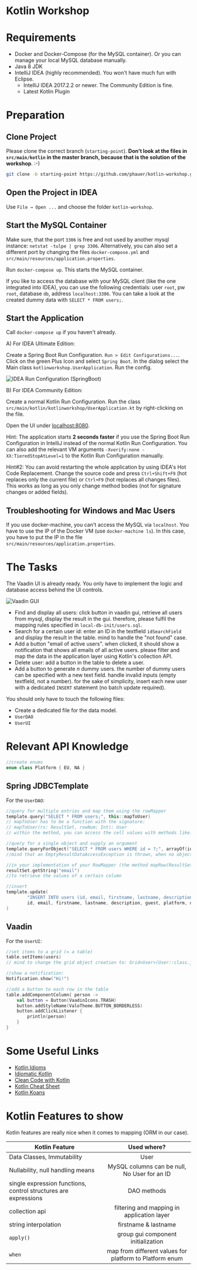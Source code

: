 # Kotlin Workshop

# Requirements

- Docker and Docker-Compose (for the MySQL container). Or you can manage your local MySQL database manually.
- Java 8 JDK
- IntelliJ IDEA (highly recommended). You won't have much fun with Eclipse.
    - IntelliJ IDEA 2017.2.2 or newer. The Community Edition is fine.
    - Latest Kotlin Plugin 

# Preparation

## Clone Project

Please clone the correct branch (`starting-point`). **Don't look at the files in `src/main/kotlin` in the master branch, because that is the solution of the workshop**. :-) 

```bash
git clone -b starting-point https://github.com/phauer/kotlin-workshop.git
```

## Open the Project in IDEA

Use `File → Open ...` and choose the folder `kotlin-workshop`.

## Start the MySQL Container

Make sure, that the port `3306` is free and not used by another mysql instance: `netstat -tulpe | grep 3306`. Alternatively, you can also set a different port by changing the files `docker-compose.yml` and `src/main/resources/application.properties`.

Run `docker-compose up`. This starts the MySQL container.

If you like to access the database with your MySQL client (like the one integrated into IDEA), you can use the following credentials: user `root`, pw `root`, database `db`, address `localhost:3306`. You can take a look at the created dummy data with `SELECT * FROM users;`.

## Start the Application

Call `docker-compose up` if you haven't already. 

A) For IDEA Ultimate Edition:

Create a Spring Boot Run Configuration. `Run > Edit Configurations...`. Click on the green Plus Icon and select `Spring Boot`. In the dialog select the Main class `kotlinworkshop.UserApplication`. Run the config.

![IDEA Run Configuration (SpringBoot)](./idea-spring-boot.png)

B) For IDEA Community Edition:

Create a normal Kotlin Run Configuration. Run the class `src/main/kotlin/kotlinworkshop/UserApplication.kt` by right-clicking on the file.

Open the UI under [localhost:8080](http://localhost:8080/).

Hint: The application starts **2 seconds faster** if you use the Spring Boot Run Configuration in IntelliJ instead of the normal Kotlin Run Configuration. You can also add the relevant VM arguments `-Xverify:none -XX:TieredStopAtLevel=1` to the Kotlin Run Configuration manually.

Hint#2: You can avoid restarting the whole application by using IDEA's Hot Code Replacement. Change the source code and press `Ctrl+Shift+F9` (hot replaces only the current file) or `Ctrl+F9` (hot replaces all changes files). This works as long as you only change method bodies (not for signature changes or added fields).

## Troubleshooting for Windows and Mac Users

If you use docker-machine, you can't access the MySQL via `localhost`. You have to use the IP of the Docker VM (use `docker-machine ls`). In this case, you have to put the IP in the file `src/main/resources/application.properties`.

# The Tasks

The Vaadin UI is already ready. You only have to implement the logic and database access behind the UI controls.

![Vaadin GUI](vaadin-gui.png)

- Find and display all users: click button in vaadin gui, retrieve all users from mysql, display the result in the gui. therefore, please fulfil the mapping rules specified in `local-db-init/users.sql`.
- Search for a certain user id: enter an ID in the textfield `idSearchField` and display the result in the table. mind to handle the "not found" case.
- Add a button "email of active users". when clicked, it should show a notification that shows all emails of all active users. please filter and map the data in the application layer using Kotlin's collection API.
- Delete user: add a button in the table to delete a user.
- Add a button to generate _n_ dummy users. the number of dummy users can be specified with a new text field. handle invalid inputs (empty textfield, not a number). for the sake of simplicity, insert each new user with a dedicated `INSERT` statement (no batch update required).

You should only have to touch the following files:

- Create a dedicated file for the data model.
- `UserDAO`
- `UserUI`

# Relevant API Knowledge

```kotlin
//create enums
enum class Platform { EU, NA }
```

## Spring JDBCTemplate

For the `UserDAO`:

```kotlin
//query for multiple entries and map them using the rowMapper
template.query("SELECT * FROM users;", this::mapToUser)
// mapToUser has to be a function with the signature: 
// mapToUser(rs: ResultSet, rowNum: Int): User
// within the method, you can access the cell values with methods like: rs.getString("columnName")

//query for a single object and supply an argument
template.queryForObject("SELECT * FROM users WHERE id = ?;", arrayOf(id), this::mapToUser)
//mind that an EmptyResultDataAccessException is thrown, when no object was found

//in your implementation of your RowMapper (the method mapRow(ResultSet, rowNum)), you can use
resultSet.getString("email")
//to retrieve the values of a certain column

//insert
template.update(
        "INSERT INTO users (id, email, firstname, lastname, description, guest, platform, date_created, state) VALUES (?, ?, ?, ?, ?, ?, ?, FROM_UNIXTIME(?), ?);",
        id, email, firstname, lastname, description, guest, platform, date_created, state
)
```

## Vaadin

For the `UserUI`:

```kotlin
//set items to a grid (= a table)
table.setItems(users)
// mind to change the grid object creation to: Grid<User>(User::class.java) instead of Grid<Any>

//show a notification:
Notification.show("Hi!")

//add a button to each row in the table
table.addComponentColumn{ person ->
    val button = Button(VaadinIcons.TRASH)
    button.addStyleName(ValoTheme.BUTTON_BORDERLESS)
    button.addClickListener {
        println(person)
    }
}
```

# Some Useful Links

- [Kotlin Idioms](https://kotlinlang.org/docs/reference/idioms.html)
- [Idiomatic Kotlin](https://blog.philipphauer.de/idiomatic-kotlin-best-practices/)
- [Clean Code with Kotlin](https://blog.philipphauer.de/clean-code-kotlin/)
- [Kotlin Cheat Sheet](https://jaxenter.com/kotlin-cheat-sheet-tips-tricks-136716.html)
- [Kotlin Koans](https://kotlinlang.org/docs/tutorials/koans.html)

# Kotlin Features to show

Kotlin features are really nice when it comes to mapping (ORM in our case).

|Kotlin Feature|Used where?|
| ------------- |:-------------:|
|Data Classes, Immutability| User |
|Nullability, null handling means|MySQL columns can be null, No User for an ID |
|single expression functions, control structures are expressions | DAO methods | 
|collection api | filtering and mapping in application layer |
|string interpolation | firstname & lastname |
|`apply()`| group gui component initialization |
|`when` | map from different values for platform to Platform enum |